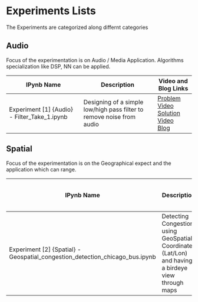 # Experiments Lists

The Experiments are categorized along differnt categories

## Audio
Focus of the experimentation is on Audio / Media Application. Algorithms specialization like DSP, NN can be applied.

	
|IPynb Name | Description | Video and Blog Links
| --- | --- | --- |
| Experiment [1] {Audio} - Filter_Take_1.ipynb | Designing of a simple low/high pass filter to remove noise from audio | [Problem Video](https://www.youtube.com/watch?v=U-MvYmPqqaI)<br>[Solution Video](https://www.youtube.com/watch?v=c1WNdHXoeIw)<br/>[Blog](https://pankajr141.wordpress.com/2019/08/08/experiment-audio-solution-noise-removal-from-audio/)|

## Spatial
Focus of the experimentation is on the Geographical expect and the application which can range.

|IPynb Name | Description | Video and Blog Links
| --- | --- | --- |
| Experiment [2] {Spatial} - Geospatial_congestion_detection_chicago_bus.ipynb | Detecting Congestion using GeoSpatial Coordinates (Lat/Lon) and having a birdeye view through maps | [Problem Video](https://www.youtube.com/watch?v=D3QxN_DYwFo)<br>[Solution Video](https://www.youtube.com/watch?v=k9rz-YOJIvE)|


